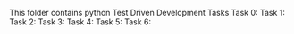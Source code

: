 This folder contains python Test Driven Development Tasks
Task 0:
Task 1:
Task 2:
Task 3:
Task 4:
Task 5:
Task 6:
